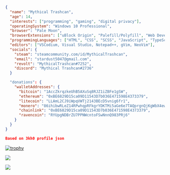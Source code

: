 
```json
{
  "name": "Mythical Trashcan",
  "age": 14,
  "interests": ["programming", "gaming", "digital privacy"],
  "operatingSystem": "Windows 10 Professional",
  "browser": "Pale Moon",
  "browserExtensions": ["uBlock Origin", "Palefill/Polyfill", "Web Developer's Toolbox", "Session Manager", "Extension Developer"],
  "programmingLanguages": ["HTML", "CSS", "SCSS", "JavaScript", "TypeScript", "Java", "Lua", "C#", "AutoHotkey/AHK"],
  "editors": ["VSCodium, Visual Studio, Notepad++, gVim, NeoVim"],
  "socials": {
    "steam": "steamcommunity.com/id/MythicalTrashcan",
    "email": "stardust5047@gmail.com",
    "revolt": "MythicalTrashcan#7252",
    "discord": "Mythical Trashcan#2736"
  }

  "donations": {
    "walletAddresses": {
      "bitcoin": "1AccZkrqzkeUhB5AXuSq8RJZ1iZBFe1gSW",
      "ethereum": "0xBE6829D15ca09D11543D7b036E471598E4373379",
      "litecoin": "LLAmL2CJ9iWpqVWTj2143BEcD5vnig6fr1",
      "monero": "86ihibwRLeZ14RPwhqpRFkgrYDKTMi5aGe6e7TAQprgnQjKgWbX4ewUS9iyHbUQBwsGiTHBAWtYUtKFo4FnuhgutMMym1rW",
      "chainlink": "0xBE6829D15ca09D11543D7b036E471598E4373379",
      "ravencoin": "RYUpgNDBrZU7PPNWcntoFSwNnnQ983PRj6"
    }
  }
}

Based on 3kh0 profile json
```

[![trophy](https://github-profile-trophy.vercel.app/?username=MythicalTrashcan)](https://github.com/ryo-ma/github-profile-trophy)

![](https://github-readme-stats.vercel.app/api/top-langs/?username=MythicalTrashcan&layout=compact&theme=dark&title_color=FEFEFE&icon_color=55D24B&text_color=FEFEFE&border_color=30363D&bg_color=0D1117)

![](https://komarev.com/ghpvc/?username=MythicalTrashcan&color=7F0B6B)
